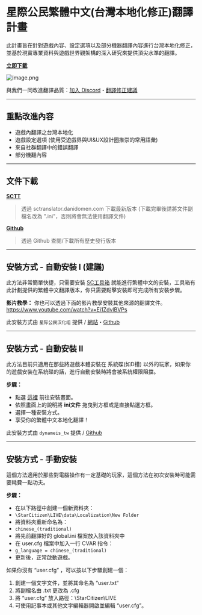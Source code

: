 # 星際公民繁體中文(台灣本地化修正)翻譯計畫
此計畫旨在針對遊戲內容、設定選項以及部分機器翻譯內容進行台灣本地化修正，並基於現實專業資料與遊戲世界觀架構的深入研究來提供頂尖水準的翻譯。

[**立即下載**](https://sctranslator.danidomen.com/download?locale=cn_traditional&hash=4ff20a445456db1ef318f3b1c000b481)

![image.png](https://s2.loli.net/2024/05/10/fQjzaOGX9UstqBN.jpg)

與我們一同改進翻譯品質：[加入 Discord](https://discord.gg/4YKMayH2AD)・[翻譯修正建議](https://forms.gle/ThwfANhAvqo2NbfE8)

--------------------------------------------------

## **重點改進內容**
- 遊戲內翻譯之台灣本地化
- 遊戲設定選項 (使用受遊戲界與UI&UX設計圈推崇的常用語彙)
- 來自社群翻譯中的錯誤翻譯
- 部分機翻內容

--------------------------------------------------

## **文件下載**
[**SCTT**](https://sctranslator.danidomen.com/download?locale=cn_traditional&hash=4ff20a445456db1ef318f3b1c000b481)
> 透過 sctranslator.danidomen.com 下載最新版本 (下載完畢後請將文件副檔名改為 ".ini"，否則將會無法使用翻譯文件)

[**Github**](https://github.com/everland-3769/StarCitizen-TCTP/releases)
> 透過 Github 查閱/下載所有歷史發行版本

--------------------------------------------------

## **安裝方式** - 自動安裝 I (建議)
此方法非常簡單快捷，只需要安裝 [SC工具箱](https://ref.gamer.com.tw/redir.php?url=https%3A%2F%2Fjihulab.com%2FStarCitizenCN_Community%2FStarCitizenDoctor%2F-%2Freleases) 就能進行繁體中文的安裝，工具箱有此計劃提供的繁體中文翻譯版本，你只需要點擊安裝即可完成所有安裝步驟。

**影片教學：**
你也可以透過下面的影片教學安裝其他來源的翻譯文件。
https://www.youtube.com/watch?v=Ei1ZdvlBVPs

此安裝方式由 `星际公民汉化组` 提供 / [網站](https://ref.gamer.com.tw/redir.php?url=https%3A%2F%2Fwww.starcitizenzw.com%2F)・[Github](https://github.com/StarCitizenToolBox)

--------------------------------------------------

## **安裝方式** - 自動安裝 II
此方法目前只適用在那些將遊戲本體安裝在 系統碟(如D槽) 以外的玩家，如果你的遊戲安裝在系統碟的話，進行自動安裝時將會被系統權限阻擋。

**步驟：**
- 點選 [這裡](https://hsinyu-chen.github.io/SC-localization-installer/public/) 前往安裝畫面。
- 依照畫面上的說明將 **ini文件** 拖曳到方框或是直接點選方框。
- 選擇一種安裝方式。
- 享受你的繁體中文本地化翻譯！

此安裝方式由 `dynameis_tw` 提供 / [Github](https://github.com/hsinyu-chen/SC-localization-installer)

--------------------------------------------------

## **安裝方式** - 手動安裝
這個方法適用於那些對電腦操作有一定基礎的玩家，這個方法在初次安裝時可能需要耗費一點功夫。

**步驟：**
- 在以下路徑中創建一個新資料夾：
 - `\StarCitizen\LIVE\data\Localization\New Folder`
- 將資料夾重新命名為：
 - `chinese_(traditional)`
- 將先前翻譯好的 global.ini 檔案放入該資料夾中
- 在 user.cfg 檔案中加入一行 CVAR 指令：
 - `g_language = chinese_(traditional)`
- 更新後，正常啟動遊戲。

如果你沒有 “user.cfg” ，可以按以下步驟創建一個：
1. 創建一個文字文件，並將其命名為 “user.txt“ 
2. 將副檔名由 .txt 更改為 .cfg
3. 將 “user.cfg” 放入路徑：\StarCitizen\LIVE
4. 可使用記事本或其他文字編輯器開啟並編輯 “user.cfg”。
